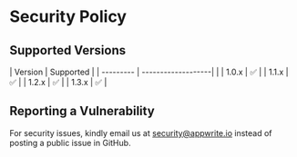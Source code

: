 # Security Policy

## Supported Versions

| Version   | Supported          |
| --------- | -------------------|               |
| 1.0.x     | :white_check_mark: |
| 1.1.x     | :white_check_mark: |
| 1.2.x     | :white_check_mark: |
| 1.3.x     | :white_check_mark: |

## Reporting a Vulnerability

For security issues, kindly email us at security@appwrite.io instead of posting a public issue in GitHub.
